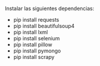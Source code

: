 Instalar las siguientes dependencias: 
* pip install requests
* pip install beautifulsoup4
* pip install lxml
* pip install selenium
* pip install pillow
* pip install pymongo
* pip install scrapy
